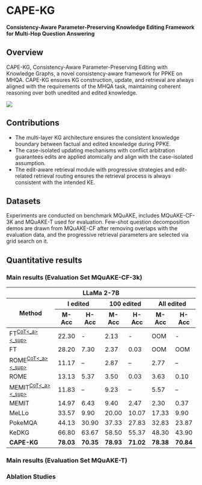 # CAPE-KG
**Consistency-Aware Parameter-Preserving Knowledge Editing Framework for Multi-Hop Question Answering**
## Overview
CAPE-KG, Consistency-Aware Parameter-Preserving Editing with Knowledge Graphs, a novel consistency-aware framework for PPKE on MHQA. CAPE-KG ensures KG construction, update, and retrieval are always aligned with the requirements of the MHQA task, maintaining coherent reasoning over both unedited and edited knowledge.

![](README/method%20graph.png)


## Contributions
* The multi-layer KG architecture ensures the consistent knowledge boundary between factual and edited knowledge during PPKE.
* The case-isolated updating mechanisms with conflict arbitration guarantees edits are applied atomically and align with the case-isolated assumption.
* The edit-aware retrieval module with progressive strategies and edit-related retrieval routing ensures the retrieval process is always consistent with the intended KE.

## Datasets
Experiments are conducted on benchmark MQuAKE, includes MQuAKE-CF-3K and MQuAKE-T used for evaluation. Few-shot question decomposition demos are drawn from MQuAKE-CF after removing overlaps with the evaluation data, and the progressive retrieval
parameters are selected via grid search on it.

## Quantitative results
### Main results (Evaluation Set MQuAKE-CF-3k)

<table>
  <thead>
    <tr>
      <th colspan="7" style="text-align:center;">LLaMa 2-7B</th>
    </tr>
    <tr>
      <th rowspan="2">Method</th>
      <th colspan="2">I edited</th>
      <th colspan="2">100 edited</th>
      <th colspan="2">All edited</th>
    </tr>
    <tr>
      <th>M-Acc<th>H-Acc
      <th>M-Acc<th>H-Acc
      <th>M-Acc<th>H-Acc
    </tr>
  </thead>
  <tbody>
    <tr>
      <td>FT<sup><a href="#cot">CoT<_a><_sup></td>
      <td>22.30<td>-
      <td>2.13<td>-
      <td>OOM<td>-
    </tr>
    <tr>
      <td>FT</td>
      <td>28.20<td>7.30
      <td>2.37<td>0.03
      <td>OOM<td>OOM
    </tr>
    <tr>
      <td>ROME<sup><a href="#cot">CoT<_a><_sup></td>
      <td>11.17<td>–
      <td>2.87<td>–
      <td>2.77<td>–
    </tr>
    <tr>
      <td>ROME</td>
      <td>13.13<td>5.37
      <td>3.50<td>0.03
      <td>3.63<td>0.10
    </tr>
    <tr>
      <td>MEMIT<sup><a href="#cot">CoT<_a><_sup></td>
      <td>11.83<td>–
      <td>9.23<td>–
      <td>5.57<td>–
    </tr>
    <tr>
      <td>MEMIT</td>
      <td>14.97<td>6.43
      <td>9.40<td>2.47
      <td>2.30<td>0.37
    </tr>
    <tr>
      <td>MeLLo</td>
      <td>33.57<td>9.90
      <td>20.00<td>10.07
      <td>17.33<td>9.90
    </tr>
    <tr>
      <td>PokeMQA</td>
      <td>44.13<td>30.90
      <td>37.33<td>27.83
      <td>32.83<td>23.87
    </tr>
    <tr>
      <td>KeDKG</td>
      <td>66.80<td>63.67
      <td>58.50<td>55.37
      <td>48.30<td>43.90
    </tr>
    <tr>
      <td><strong>CAPE-KG
      <td><strong>78.03<td><strong>70.35
      <td><strong>78.93<td><strong>71.02
      <td><strong>78.38<td><strong>70.84
    </tr>
  </tbody>
</table>




### Main results (Evaluation Set MQuAKE-T)
### Ablation Studies



